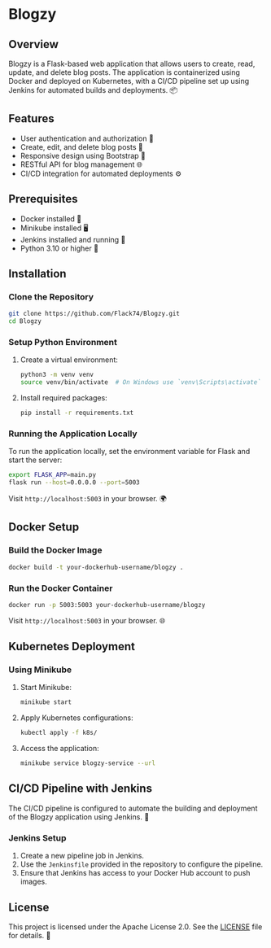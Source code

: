 # Blogzy

## Overview
Blogzy is a Flask-based web application that allows users to create, read, update, and delete blog posts. The application is containerized using Docker and deployed on Kubernetes, with a CI/CD pipeline set up using Jenkins for automated builds and deployments. 📦

## Features
- User authentication and authorization 🔐
- Create, edit, and delete blog posts 📝
- Responsive design using Bootstrap 📱
- RESTful API for blog management 🌐
- CI/CD integration for automated deployments ⚙️

## Prerequisites
- Docker installed 🐳
- Minikube installed 🖥️
- Jenkins installed and running 🔧
- Python 3.10 or higher 🐍

## Installation

### Clone the Repository
```bash
git clone https://github.com/Flack74/Blogzy.git
cd Blogzy
```

### Setup Python Environment
1. Create a virtual environment:
   ```bash
   python3 -m venv venv
   source venv/bin/activate  # On Windows use `venv\Scripts\activate`
   ```

2. Install required packages:
   ```bash
   pip install -r requirements.txt
   ```

### Running the Application Locally
To run the application locally, set the environment variable for Flask and start the server:
```bash
export FLASK_APP=main.py
flask run --host=0.0.0.0 --port=5003
```
Visit `http://localhost:5003` in your browser. 🌍

## Docker Setup

### Build the Docker Image
```bash
docker build -t your-dockerhub-username/blogzy .
```

### Run the Docker Container
```bash
docker run -p 5003:5003 your-dockerhub-username/blogzy
```
Visit `http://localhost:5003` in your browser. 🌐

## Kubernetes Deployment

### Using Minikube
1. Start Minikube:
   ```bash
   minikube start
   ```

2. Apply Kubernetes configurations:
   ```bash
   kubectl apply -f k8s/
   ```

3. Access the application:
   ```bash
   minikube service blogzy-service --url
   ```

## CI/CD Pipeline with Jenkins
The CI/CD pipeline is configured to automate the building and deployment of the Blogzy application using Jenkins. 🔄

### Jenkins Setup
1. Create a new pipeline job in Jenkins.
2. Use the `Jenkinsfile` provided in the repository to configure the pipeline.
3. Ensure that Jenkins has access to your Docker Hub account to push images.

## License
This project is licensed under the Apache License 2.0. See the [LICENSE](..LICENSE) file for details. 📄
